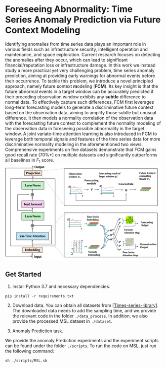 # Foreseeing Abnormality: Time Series Anomaly Prediction via Future Context Modeling
Identifying anomalies from time series data plays an important role in various fields such as infrastructure security, intelligent operation and maintenance, and space exploration.
Current research focuses on detecting the anomalies after they occur, which can lead to significant financial/reputation loss or infrastructure damage.
In this work we instead study a more practical yet very challenging problem, time series anomaly prediction, aiming at providing early warnings for abnormal events before their occurrence. 
To tackle this problem, we introduce a novel principled approach, namely **f**uture **c**ontext **m**odeling (**FCM**). Its key insight is that the future abnormal events in a target window can be accurately predicted if their preceding observation window exhibits any **subtle** difference to normal data. To effectively capture such differences, FCM first leverages long-term forecasting models to generate a discriminative future context based on the observation data, aiming to amplify those subtle but unusual difference. It then models a normality correlation of the observation data with the forecasting future context to complement the normality modeling of the observation data in foreseeing possible abnormality in the target window. A joint variate-time attention learning is also introduced in FCM to leverage both temporal signals and features of the time series data for more discriminative normality modeling in the aforementioned two views.
Comprehensive experiments on five datasets demonstrate that FCM gains good recall rate (70\%+) on multiple datasets and significantly outperforms all baselines in $F_{1}$ score. 
![Description of Image](https://github.com/mala-lab/FCM/blob/main/flow.png)

## Get Started

1. Install Python 3.7 and necessary dependencies.
```
pip install -r requirements.txt
```
2. Download data. You can obtain all datasets from [[Times-series-library](https://github.com/thuml/Time-Series-Library)]. The downloaded data needs to add the sampling time, and we provide the relevant code in the folder `./data_process`. In addition, we also provide the processed MSL dataset in `./dataset`.

3. Anomaly Prediction task.
 
We provide the anomaly Prediction experiments and the experiment scripts can be found under the folder `./scripts`. To run the code on MSL, just run the following command:

```
sh ./scripts/MSL.sh
```


